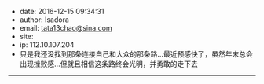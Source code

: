 - date: 2016-12-15 09:34:31
- author: Isadora
- email: tata13chao@sina.com
- site: 
- ip: 112.10.107.204
- 只是我还没找到那条连接自己和大众的那条路…最近预感快了，虽然年末总会出现挫败感…但就且相信这条路终会光明，并勇敢的走下去
- - - - - - - - - - - - - - - -
